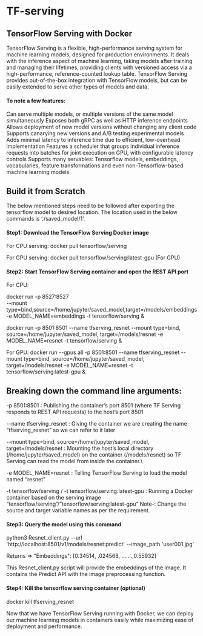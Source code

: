 # TF-serving

## TensorFlow Serving with Docker
TensorFlow Serving is a flexible, high-performance serving system for machine learning models, designed for production environments. It deals with the inference aspect of machine learning, taking models after training and managing their lifetimes, providing clients with versioned access via a high-performance, reference-counted lookup table. TensorFlow Serving provides out-of-the-box integration with TensorFlow models, but can be easily extended to serve other types of models and data.

#### To note a few features:
Can serve multiple models, or multiple versions of the same model simultaneously
Exposes both gRPC as well as HTTP inference endpoints
Allows deployment of new model versions without changing any client code
Supports canarying new versions and A/B testing experimental models
Adds minimal latency to inference time due to efficient, low-overhead implementation
Features a scheduler that groups individual inference requests into batches for joint execution on GPU, with configurable latency controls
Supports many servables: Tensorflow models, embeddings, vocabularies, feature transformations and even non-Tensorflow-based machine learning models

## Build it from Scratch
The below mentioned steps need to be followed after exporting the tensorflow model to desired location. The location used in the below commands is ‘./saved_model/1’.

#### Step1: Download the TensorFlow Serving Docker image
For CPU serving:
docker pull tensorflow/serving 

For GPU serving:
docker pull tensorflow/serving:latest-gpu  (For GPU)


#### Step2: Start TensorFlow Serving container and open the REST API port
For CPU:

docker run -p 8527:8527 \
--mount type=bind,source=/home/jupyter/saved_model,target=/models/embeddings \
-e MODEL_NAME=embeddings -t tensorflow/serving &

docker run -p 8501:8501 --name tfserving_resnet  --mount type=bind, source=/home/jupyter/saved_model, target=/models/resnet  -e MODEL_NAME=resnet -t tensorflow/serving &

For GPU:
docker run --gpus all -p 8501:8501 --name tfserving_resnet  --mount type=bind, source=/home/jupyter/saved_model, target=/models/resnet  -e MODEL_NAME=resnet -t tensorflow/serving:latest-gpu &

## Breaking down the command line arguments:
-p 8501:8501 : Publishing the container’s port 8501 (where TF Serving responds to REST API requests) to the host’s port 8501

--name tfserving_resnet : Giving the container we are creating the name “tfserving_resnet” so we can refer to it later

--mount type=bind, source=/home/jupyter/saved_model, target=/models/resnet : Mounting the host’s local directory (/home/jupyter/saved_model) on the container (/models/resnet) so TF Serving can read the model from inside the container.\

-e MODEL_NAME=resnet : Telling TensorFlow Serving to load the model named “resnet”

-t tensorflow/serving / -t tensorflow/serving:latest-gpu  : Running a Docker container based on the serving image “tensorflow/serving”/”tensorflow/serving:latest-gpu” 
Note-: Change the source and target  variable names as per the requirement. 

#### Step3: Query the model using this command
python3 Resnet_client.py --url 'http://localhost:8501/v1/models/resnet:predict' --image_path 'user001.jpg'

Returns =>  "Embeddings": [0.34514, .024568, …….,0.55932] 

This Resnet_client.py script will provide the embeddings of the image. It contains the Predict API with the image preprocessing function.

#### Step4: Kill the tensorflow serving container (optional)
docker kill tfserving_resnet


Now that we have TensorFlow Serving running with Docker, we can deploy our machine learning models in containers easily while maximizing ease of deployment and performance.
